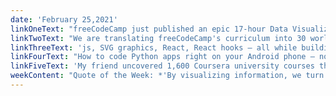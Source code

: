 ```yaml
---
date: 'February 25,2021'
linkOneText: "freeCodeCamp just published an epic 17-hour Data Visualization course. You'll learn: D3.js, SVG graphics, React, React hooks — all while building several data visualization projects. (17 hour YouTube course): https://www.freecodecamp.org/news/learn-data-visualization-in-this-free-17-hour-course/"
linkTwoText: "We are translating freeCodeCamp's curriculum into 30 world languages, and both Spanish and Chinese versions are now live. If you are fortunate enough to be bilingual, I encourage you to help translate, and make these learning resources more accessible for people around the world. (5 minute read): https://www.freecodecamp.org/news/world-language-translation-effort/"
linkThreeText: 'js, SVG graphics, React, React hooks — all while building several data visualization projects. (17 hour YouTube course): https://www.freecodecamp.org/news/learn-data-visualization-in-this-free-17-hour-course/'
linkFourText: "How to code Python apps right on your Android phone — no laptop required. You'll use Pydroid, a powerful integrated development environment, to build a Django project using an Android phone's touch screen. (12 minute read): https://www.freecodecamp.org/news/how-to-code-on-your-phone-python-pydroid-android-app-tutorial/"
linkFiveText: 'My friend uncovered 1,600 Coursera university courses that you can still take for free. And he shows you step-by-step how to access them. (browsable list): https://www.freecodecamp.org/news/coursera-free-online-courses-6d84cdb30da/'
weekContent: "Quote of the Week: *'By visualizing information, we turn it into a landscape that you can explore with your eyes. A sort of information map. And when you’re lost in information, an information map is kind of useful.'* — David McCandless"
---
```

